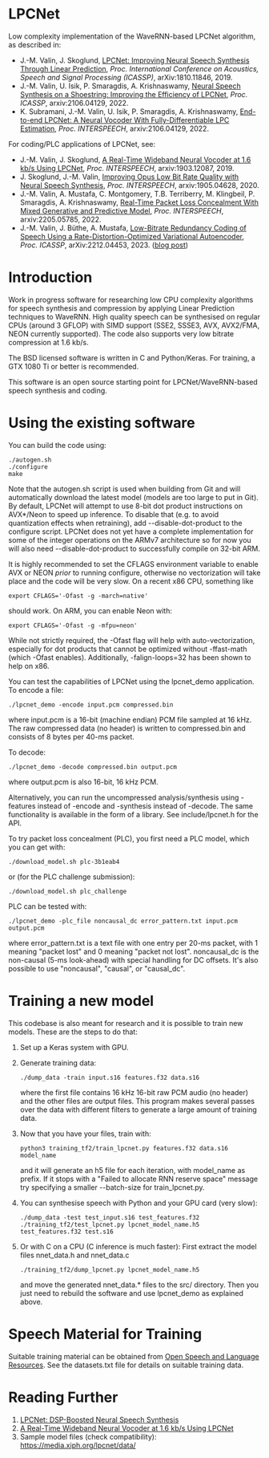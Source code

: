 # LPCNet

Low complexity implementation of the WaveRNN-based LPCNet algorithm, as described in:

- J.-M. Valin, J. Skoglund, [LPCNet: Improving Neural Speech Synthesis Through Linear Prediction](https://jmvalin.ca/papers/lpcnet_icassp2019.pdf), *Proc. International Conference on Acoustics, Speech and Signal Processing (ICASSP)*, arXiv:1810.11846, 2019.
- J.-M. Valin, U. Isik, P. Smaragdis, A. Krishnaswamy, [Neural Speech Synthesis on a Shoestring: Improving the Efficiency of LPCNet](https://jmvalin.ca/papers/improved_lpcnet.pdf), *Proc. ICASSP*, arxiv:2106.04129, 2022.
- K. Subramani, J.-M. Valin, U. Isik, P. Smaragdis, A. Krishnaswamy, [End-to-end LPCNet: A Neural Vocoder With Fully-Differentiable LPC Estimation](https://jmvalin.ca/papers/lpcnet_end2end.pdf), *Proc. INTERSPEECH*, arxiv:2106.04129, 2022.

For coding/PLC applications of LPCNet, see:

- J.-M. Valin, J. Skoglund, [A Real-Time Wideband Neural Vocoder at 1.6 kb/s Using LPCNet](https://jmvalin.ca/papers/lpcnet_codec.pdf), *Proc. INTERSPEECH*, arxiv:1903.12087, 2019.
- J. Skoglund, J.-M. Valin, [Improving Opus Low Bit Rate Quality with Neural Speech Synthesis](https://jmvalin.ca/papers/opusnet.pdf), *Proc. INTERSPEECH*, arxiv:1905.04628, 2020.
- J.-M. Valin, A. Mustafa, C. Montgomery, T.B. Terriberry, M. Klingbeil, P. Smaragdis, A. Krishnaswamy, [Real-Time Packet Loss Concealment With Mixed Generative and Predictive Model](https://jmvalin.ca/papers/lpcnet_plc.pdf), *Proc. INTERSPEECH*, arxiv:2205.05785, 2022.
- J.-M. Valin, J. Büthe, A. Mustafa, [Low-Bitrate Redundancy Coding of Speech Using a Rate-Distortion-Optimized Variational Autoencoder](https://jmvalin.ca/papers/valin_dred.pdf), *Proc. ICASSP*, arXiv:2212.04453, 2023. ([blog post](https://www.amazon.science/blog/neural-encoding-enables-more-efficient-recovery-of-lost-audio-packets))

# Introduction

Work in progress software for researching low CPU complexity algorithms for speech synthesis and compression by applying Linear Prediction techniques to WaveRNN. High quality speech can be synthesised on regular CPUs (around 3 GFLOP) with SIMD support (SSE2, SSSE3, AVX, AVX2/FMA, NEON currently supported). The code also supports very low bitrate compression at 1.6 kb/s.

The BSD licensed software is written in C and Python/Keras. For training, a GTX 1080 Ti or better is recommended.

This software is an open source starting point for LPCNet/WaveRNN-based speech synthesis and coding.

# Using the existing software

You can build the code using:

```
./autogen.sh
./configure
make
```
Note that the autogen.sh script is used when building from Git and will automatically download the latest model
(models are too large to put in Git). By default, LPCNet will attempt to use 8-bit dot product instructions on AVX\*/Neon to
speed up inference. To disable that (e.g. to avoid quantization effects when retraining), add --disable-dot-product to the
configure script. LPCNet does not yet have a complete implementation for some of the integer operations on the ARMv7
architecture so for now you will also need --disable-dot-product to successfully compile on 32-bit ARM.

It is highly recommended to set the CFLAGS environment variable to enable AVX or NEON *prior* to running configure, otherwise
no vectorization will take place and the code will be very slow. On a recent x86 CPU, something like
```
export CFLAGS='-Ofast -g -march=native'
```
should work. On ARM, you can enable Neon with:
```
export CFLAGS='-Ofast -g -mfpu=neon'
```
While not strictly required, the -Ofast flag will help with auto-vectorization, especially for dot products that
cannot be optimized without -ffast-math (which -Ofast enables). Additionally, -falign-loops=32 has been shown to
help on x86.

You can test the capabilities of LPCNet using the lpcnet\_demo application. To encode a file:
```
./lpcnet_demo -encode input.pcm compressed.bin
```
where input.pcm is a 16-bit (machine endian) PCM file sampled at 16 kHz. The raw compressed data (no header)
is written to compressed.bin and consists of 8 bytes per 40-ms packet.

To decode:
```
./lpcnet_demo -decode compressed.bin output.pcm
```
where output.pcm is also 16-bit, 16 kHz PCM.

Alternatively, you can run the uncompressed analysis/synthesis using -features
instead of -encode and -synthesis instead of -decode.
The same functionality is available in the form of a library. See include/lpcnet.h for the API.

To try packet loss concealment (PLC), you first need a PLC model, which you can get with:
```
./download_model.sh plc-3b1eab4
```
or (for the PLC challenge submission):
```
./download_model.sh plc_challenge
```
PLC can be tested with:
```
./lpcnet_demo -plc_file noncausal_dc error_pattern.txt input.pcm output.pcm
```
where error_pattern.txt is a text file with one entry per 20-ms packet, with 1 meaning "packet lost" and 0 meaning "packet not lost".
noncausal_dc is the non-causal (5-ms look-ahead) with special handling for DC offsets. It's also possible to use "noncausal", "causal",
or "causal_dc".

# Training a new model

This codebase is also meant for research and it is possible to train new models. These are the steps to do that:

1. Set up a Keras system with GPU.

1. Generate training data:
   ```
   ./dump_data -train input.s16 features.f32 data.s16
   ```
   where the first file contains 16 kHz 16-bit raw PCM audio (no header) and the other files are output files. This program makes several passes over the data with different filters to generate a large amount of training data.

1. Now that you have your files, train with:
   ```
   python3 training_tf2/train_lpcnet.py features.f32 data.s16 model_name
   ```
   and it will generate an h5 file for each iteration, with model\_name as prefix. If it stops with a
   "Failed to allocate RNN reserve space" message try specifying a smaller --batch-size for  train\_lpcnet.py.

1. You can synthesise speech with Python and your GPU card (very slow):
   ```
   ./dump_data -test test_input.s16 test_features.f32
   ./training_tf2/test_lpcnet.py lpcnet_model_name.h5 test_features.f32 test.s16
   ```

1. Or with C on a CPU (C inference is much faster):
   First extract the model files nnet\_data.h and nnet\_data.c
   ```
   ./training_tf2/dump_lpcnet.py lpcnet_model_name.h5
   ```
   and move the generated nnet\_data.\* files to the src/ directory.
   Then you just need to rebuild the software and use lpcnet\_demo as explained above.

# Speech Material for Training

Suitable training material can be obtained from [Open Speech and Language Resources](https://www.openslr.org/).  See the datasets.txt file for details on suitable training data.

# Reading Further

1. [LPCNet: DSP-Boosted Neural Speech Synthesis](https://people.xiph.org/~jm/demo/lpcnet/)
1. [A Real-Time Wideband Neural Vocoder at 1.6 kb/s Using LPCNet](https://people.xiph.org/~jm/demo/lpcnet_codec/)
1. Sample model files (check compatibility): https://media.xiph.org/lpcnet/data/
